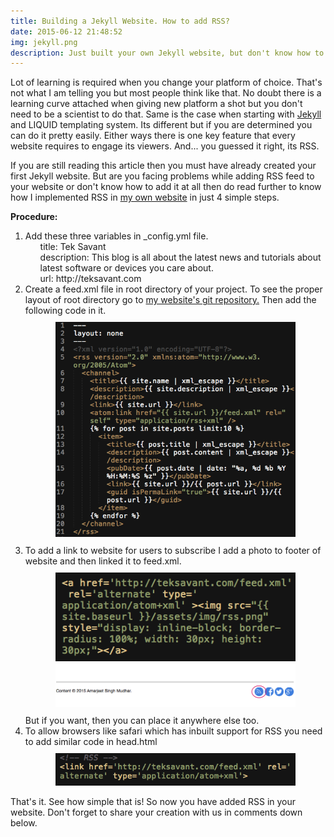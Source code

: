 ```yaml
---
title: Building a Jekyll Website. How to add RSS?
date: 2015-06-12 21:48:52
img: jekyll.png
description: Just built your own Jekyll website, but don't know how to add RSS feed to it? Then
---
```


<p class="intro"><span class="dropcap">L</span>ot of learning is required when you change your platform of choice. That's not what I am telling you but most people think like that. No doubt there is a learning curve attached when giving new platform a shot but you don't need to be a scientist to do that. Same is the case when starting with <a href="http://jekyllrb.com">Jekyll</a> and LIQUID templating system. Its different but if you are determined you can do it pretty easily. Either ways there is one key feature that every website requires to engage its viewers. And... you guessed it right, its RSS.</p>

<p>If you are still reading this article then you must have already created your first Jekyll website. But are you facing problems while adding RSS feed to your website or don't know how to add it at all then do read further to know how I implemented RSS in <a href="http://teksavant.com">my own website</a> in just 4 simple steps.</p>

<p><b>Procedure:</b></p>
<ol>
 <li>
   Add these three variables in _config.yml file.
    <ul style="list-style-type:none;">
    <li>title: Tek Savant</li>
    <li>description: This blog is all about the latest news and tutorials about latest software or devices you care about.</li>
    <li>url: http://teksavant.com</li>
    </ul>
 </li>
 
 <li>Create a feed.xml file in root directory of your project. To see the proper layout of root directory go to <a href="https://github.com/teksavant/teksavant.github.io">my website's git repository.</a> Then add the following code in it.
   <div style="width: 80%; margin: 10px auto;"><img src="/assets/blog-img/rssxmlcode.jpg" alt=""></div>
 </li>

 <li>
  To add a link to website for users to subscribe I add a photo to footer of website and then linked it to feed.xml.
  <div style="width: 80%; margin: 10px auto;"><img src="/assets/blog-img/Rss-footer.png" alt="">
  	<img src="/assets/blog-img/RSS-demo.png"></div>
  But if you want, then you can place it anywhere else too.
 </li>

  <li>
   To allow browsers like safari which has inbuilt support for RSS you need to add similar code in head.html
   <div style="width: 80%; margin: 10px auto;"><img src="/assets/blog-img/rss-head.png" alt=""></div>
  </li>
</ol>

<p>That's it. See how simple that is! So now you have added RSS in your website. Don't forget to share your creation with us in comments down below.</p>